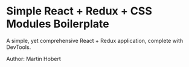 # Simple React + Redux + CSS Modules Boilerplate

A simple, yet comprehensive React + Redux application, complete with DevTools.

Author: Martin Hobert